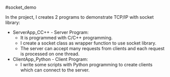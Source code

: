 #socket_demo

In the project, I creates 2 programs to demonstrate TCP/IP with socket library:
- ServerApp_CC++ - Server Program:
	+ It is programmed with C/C++ programming. 
	+ I create a socket class as wrapper function to use socket library. 
	+ The server can accept many requests from clients and each request is processed on one thread. 
- ClientApp_Python - Client Program:
	+ I write some scripts with Python programming to create clients which can connect to the server.  
